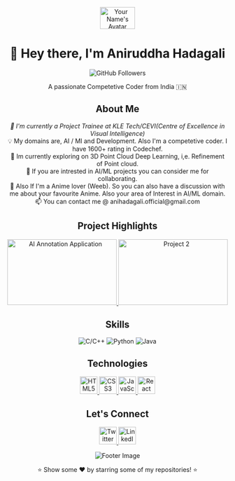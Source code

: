 <!-- Header -->
<p align="center">
  <img src="res/Screenshot 2023-09-08 at 1.06.24 PM.png" alt="Your Name's Avatar" width="80" height="50" />
</p>

<h1 align="center">👋 Hey there, I'm Aniruddha Hadagali</h1>

<p align="center">
  <!-- Add badges, for example, GitHub followers -->
  <img src="https://img.shields.io/github/followers/YourGitHubUsername?label=Followers&style=social" alt="GitHub Followers" />
  
  <!-- Add more badges as desired, like Twitter followers, stars, forks, etc. -->
</p>

<!-- Introduction -->
<p align="center">A passionate Competetive Coder from India 🇮🇳 </p>

<!-- About Me -->
<h2 align="center">About Me</h2>

<p align="center">
  <em>💼 I'm currently a Project Trainee  at KLE Tech/CEVI(Centre of Excellence in Visual Intelligence)</em><br>
  💡 My domains are, AI / Ml and Development. Also I'm a competetive coder. I have 1600+ rating in Codechef.<br>
  🌱 Im currently exploring on 3D Point Cloud Deep Learning, i,e. Refinement of Point cloud. <br>
  👯 If you are intrested in AI/ML projects you can consider me for collaborating. <br>
  💬 Also If I'm a Anime lover (Weeb). So you can also have a discussion with me about your favourite Anime. Also your area of Interest in AI/ML domain.<br>
  📫 You can contact me @ anihadagali.official@gmail.com<br>
</p>

<!-- Portfolio -->
<h2 align="center">Project Highlights</h2>

<p align="center">
  <!-- Project 1 -->
  <a href="Link to Project 1">
    <img src="project1-thumbnail.png" alt="AI Annotation Application" width="250" height="150" />
  </a>
  <!-- Project 2 -->
  <a href="Link to Project 2">
    <img src="project2-thumbnail.png" alt="Project 2" width="250" height="150" />
  </a>
  <!-- Add more projects as desired -->
</p>

<!-- Skills -->
<h2 align="center">Skills</h2>

<p align="center">
  <!-- Badges for C/C++, Python, and Java -->
  <img src="https://img.shields.io/badge/C/C++-blue" alt="C/C++" />
  <img src="https://img.shields.io/badge/Python-green" alt="Python" />
  <img src="https://img.shields.io/badge/Java-orange" alt="Java" />
</p>


<!-- Technologies -->
<h2 align="center">Technologies</h2>

<p align="center">
  <!-- Technology icons with links or tooltips -->
  <a href="#" title="HTML5">
    <img src="html5-icon.png" alt="HTML5" width="40" height="40" />
  </a>
  <a href="#" title="CSS3">
    <img src="css3-icon.png" alt="CSS3" width="40" height="40" />
  </a>
  <a href="#" title="JavaScript">
    <img src="javascript-icon.png" alt="JavaScript" width="40" height="40" />
  </a>
  <a href="#" title="React">
    <img src="react-icon.png" alt="React" width="40" height="40" />
  </a>
  <!-- Add more technology icons with links or tooltips as needed -->
</p>


<!-- Let's Connect -->
<h2 align="center">Let's Connect</h2>

<p align="center">
  <!-- Add social media links or icons -->
  <a href="https://twitter.com/YourTwitterHandle">
    <img src="twitter-icon.png" alt="Twitter" width="40" height="40" />
  </a>
  <a href="https://linkedin.com/in/YourLinkedInProfile">
    <img src="linkedin-icon.png" alt="LinkedIn" width="40" height="40" />
  </a>
  <!-- Add more social media links as needed -->
</p>

<!-- Footer -->
<p align="center">
  <img src="your-cool-footer-image.png" alt="Footer Image" />
</p>

<p align="center">⭐️ Show some ❤️ by starring some of my repositories! ⭐️</p>
